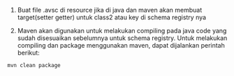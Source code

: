 1. Buat file .avsc di resource jika di java dan maven akan membuat target(setter getter) untuk class2 atau key di schema registry nya


2. Maven akan digunakan untuk melakukan compiling pada java code yang sudah disesuaikan sebelumnya untuk schema registry. Untuk melakukan compiling dan package menggunakan maven, dapat dijalankan perintah berikut:

`mvn clean package`


